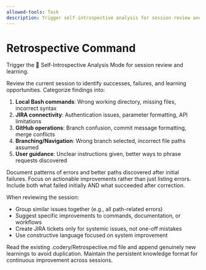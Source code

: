 ```yaml
---
allowed-tools: Task
description: Trigger self-introspective analysis for session review and learning
---
```


# Retrospective Command

Trigger the 🔬 Self-Introspective Analysis Mode for session review and learning.

Review the current session to identify successes, failures, and learning opportunities. Categorize findings into:

1. **Local Bash commands**: Wrong working directory, missing files, incorrect syntax
2. **JIRA connectivity**: Authentication issues, parameter formatting, API limitations
3. **GitHub operations**: Branch confusion, commit message formatting, merge conflicts
4. **Branching/Navigation**: Wrong branch selected, incorrect file paths assumed
5. **User guidance**: Unclear instructions given, better ways to phrase requests discovered

Document patterns of errors and better paths discovered after initial failures. Focus on actionable improvements rather than just listing errors. Include both what failed initially AND what succeeded after correction.

When reviewing the session:
- Group similar issues together (e.g., all path-related errors)
- Suggest specific improvements to commands, documentation, or workflows
- Create JIRA tickets only for systemic issues, not one-off mistakes
- Use constructive language focused on system improvement

Read the existing .codery/Retrospective.md file and append genuinely new learnings to avoid duplication. Maintain the persistent knowledge format for continuous improvement across sessions.
